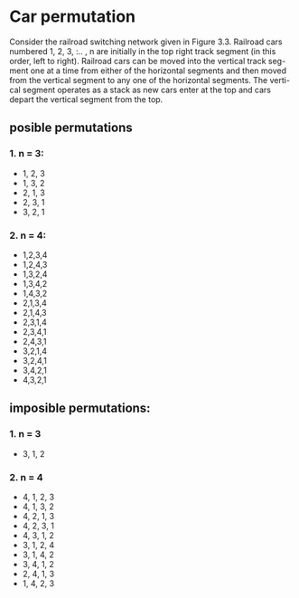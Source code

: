 # Car permutation
Consider the railroad switching network given in Figure 3.3. Railroad cars
numbered 1, 2, 3, :.. , n are initially in the top right track segment (in this
order, left to right). Railroad cars can be moved into the vertical track seg-
ment one at a time from either of the horizontal segments and then moved
from the vertical segment to any one of the horizontal segments. The verti-
cal segment operates as a stack as new cars enter at the top and cars depart
the vertical segment from the top. 

## posible permutations
### 1. n = 3:
- 1, 2, 3
- 1, 3, 2
- 2, 1, 3
- 2, 3, 1
- 3, 2, 1
  
### 2. n = 4:
- 1,2,3,4
- 1,2,4,3
- 1,3,2,4
- 1,3,4,2
- 1,4,3,2
- 2,1,3,4
- 2,1,4,3
- 2,3,1,4
- 2,3,4,1
- 2,4,3,1
- 3,2,1,4
- 3,2,4,1
- 3,4,2,1
- 4,3,2,1

## imposible permutations:
### 1. n = 3
- 3, 1, 2

### 2. n = 4
- 4, 1, 2, 3
- 4, 1, 3, 2
- 4, 2, 1, 3
- 4, 2, 3, 1
- 4, 3, 1, 2
- 3, 1, 2, 4
- 3, 1, 4, 2
- 3, 4, 1, 2
- 2, 4, 1, 3
- 1, 4, 2, 3
